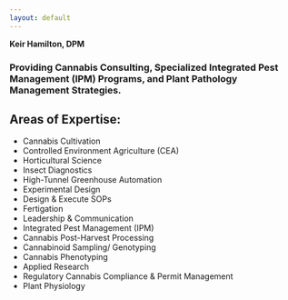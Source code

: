 ```yaml
---
layout: default
---
```


**Keir Hamilton, DPM**


### Providing Cannabis Consulting, Specialized Integrated Pest Management (IPM) Programs, and Plant Pathology Management Strategies.

## Areas of Expertise:

* Cannabis Cultivation
* Controlled Environment Agriculture (CEA)
* Horticultural Science
* Insect Diagnostics
* High-Tunnel Greenhouse Automation
* Experimental Design
* Design & Execute SOPs
* Fertigation
* Leadership & Communication
* Integrated Pest Management (IPM)
* Cannabis Post-Harvest Processing
* Cannabinoid Sampling/ Genotyping
* Cannabis Phenotyping
* Applied Research
* Regulatory Cannabis Compliance & Permit Management 
* Plant Physiology

